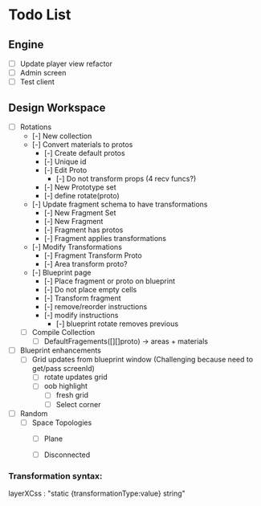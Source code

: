 # Todo List

## Engine
- [ ] Update player view refactor
- [ ] Admin screen
- [ ] Test client

## Design Workspace
- [ ] Rotations
  - [-] New collection
  - [-] Convert materials to protos
    - [-] Create default protos
    - [-] Unique id 
    - [-] Edit Proto
      - [-] Do not transform props (4 recv funcs?)
    - [-] New Prototype set
    - [-] define rotate(proto)
  - [-] Update fragment schema to have transformations 
    - [-] New Fragment Set
    - [-] New Fragment
    - [-] Fragment has protos
    - [-] Fragment applies transformations
  - [-] Modify Transformations
    - [-] Fragment Transform Proto
    - [-] Area transform proto? 
  - [-] Blueprint page 
    - [-] Place fragment or proto on blueprint
    - [-] Do not place empty cells
    - [-] Transform fragment 
    - [-] remove/reorder instructions
    - [-] modify instructions 
      - [-] blueprint rotate removes previous 
  - [ ] Compile Collection 
    - [ ] DefaultFragements([][]proto) -> areas + materials
- [ ] Blueprint enhancements
  - [ ] Grid updates from blueprint window (Challenging because need to get/pass screenId)
    - [ ] rotate updates grid
    - [ ] oob highlight
      - [ ] fresh grid
      - [ ] Select corner 
- [ ] Random
  - [ ] Space Topologies
    - [ ] Plane
    - [ ] Disconnected
  


### Transformation syntax:
layerXCss : "static {transformationType:value} string"


 
